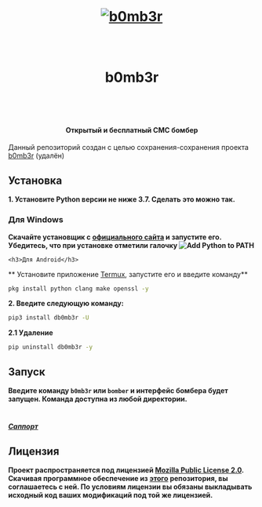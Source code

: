 ﻿<h1 align="center">  <br>  <a href="https://github.com/dmitrijkotov/b0mb3r"><img src="https://emojipedia-us.s3.dualstack.us-west-1.amazonaws.com/thumbs/120/apple/237/bomb_1f4a3.png" alt="b0mb3r"></a>  <br>  b0mb3r  <br></h1><h4 align="center">Открытый и бесплатный СМС бомбер</h4>Данный репозиторий создан с целью сохранения-сохранения проекта [b0mb3r](https://github.com/crinny/b0mb3r) (удалён)## Установка**1. Установите Python версии не ниже 3.7. Сделать это можно так.**    <h3>Для Windows</h3>    **Скачайте установщик с [официального сайта](https://www.python.org/downloads/) и запустите его. Убедитесь, что при установке отметили галочку ![Add Python to PATH](https://user-images.githubusercontent.com/42045258/69171091-557d2780-0b0c-11ea-8adf-7f819357f041.png)**    <h3>Для Android</h3>   ** Установите приложение [Termux](https://play.google.com/store/apps/details?id=com.termux), запустите его и введите команду**```shpkg install python clang make openssl -y```**2. Введите следующую команду:**```shpip3 install db0mb3r -U```**2.1 Удаление**```shpip uninstall db0mb3r -y```## Запуск**Введите команду `b0mb3r` или `bomber` и интерфейс бомбера будет запущен. Команда доступна из любой директории.**# ###### **[Саппорт](https://s.8713.su/support-0)**## Лицензия**Проект распространяется под лицензией [Mozilla Public License 2.0](https://github.com/crinny/b0mb3r/blob/master/LICENSE). Скачивая программное обеспечение из [этого](https://github.com/crinny/b0mb3r) репозитория, вы соглашаетесь с ней. По условиям лицензии вы обязаны выкладывать исходный код ваших модификаций под той же лицензией.**